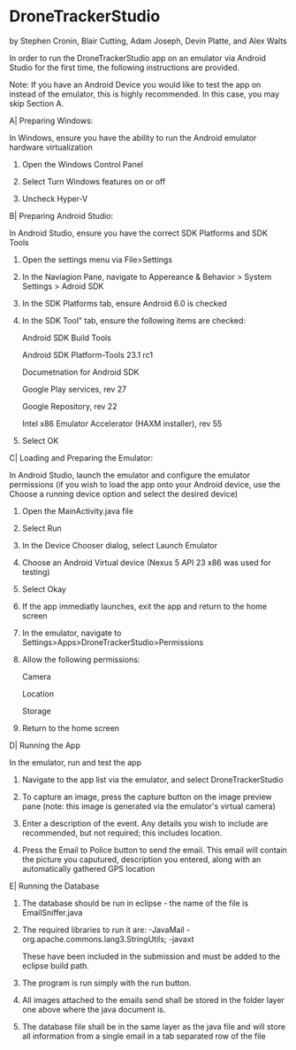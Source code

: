 # DroneTrackerStudio
by Stephen Cronin, Blair Cutting, Adam Joseph, Devin Platte, and Alex Walts



In order to run the DroneTrackerStudio app on an emulator via Android Studio for the first time, the following instructions are provided. 


Note: If you have an Android Device you would like to test the app on instead of the emulator, this is highly recommended. In this case, you may skip Section A.



A| Preparing Windows:

In Windows, ensure you have the ability to run the Android emulator hardware virtualization

1) Open the Windows Control Panel

2) Select Turn Windows features on or off

3) Uncheck Hyper-V



B| Preparing Android Studio:

In Android Studio, ensure you have the correct SDK Platforms and SDK Tools

1) Open the settings menu via File>Settings

2) In the Naviagion Pane, navigate to Appereance & Behavior > System Settings > Adroid SDK

3) In the SDK Platforms tab, ensure Android 6.0 is checked

4) In the SDK Tool" tab, ensure the following items are checked:

	Android SDK Build Tools
	
	Android SDK Platform-Tools 23.1 rc1
	
	Documetnation for Android SDK
	
	Google Play services, rev 27
	
	Google Repository, rev 22
	
	Intel x86 Emulator Accelerator (HAXM installer), rev 55
	
5) Select OK



C| Loading and Preparing the Emulator:


In Android Studio, launch the emulator and configure the emulator permissions (if you wish to load the app onto your Android device, use the Choose a running device option and select the desired device)

1) Open the MainActivity.java file

2) Select Run

3) In the Device Chooser dialog, select Launch Emulator

4) Choose an Android Virtual device (Nexus 5 API 23 x86 was used for testing)

5) Select Okay

6) If the app immediatly launches, exit the app and return to the home screen

7) In the emulator, navigate to Settings>Apps>DroneTrackerStudio>Permissions

8) Allow the following permissions:

	Camera
	
	Location
	
	Storage
	
9) Return to the home screen



D| Running the App


In the emulator, run and test the app

1) Navigate to the app list via the emulator, and select DroneTrackerStudio

2) To capture an image, press the capture button on the image preview pane (note: this image is generated via the emulator's virtual camera)

3) Enter a description of the event. Any details you wish to include are recommended, but not required; this includes location.

4) Press the Email to Police button to send the email. This email will contain the picture you caputured, description you entered, along with an automatically gathered GPS location


E| Running the Database

1) The database should be run in eclipse - the name of the file is EmailSniffer.java

2) The required libraries to run it are:
	-JavaMail
	-org.apache.commons.lang3.StringUtils;
	-javaxt

	These have been included in the submission and must be added to the eclipse build path.

3) The program is run simply with the run button.

4) All images attached to the emails send shall be stored in the folder layer one above where the java document is.

5) The database file shall be in the same layer as the java file and will store all information from a single email in a tab separated row of the file

